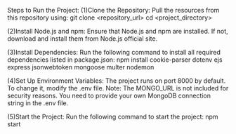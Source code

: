 Steps to Run the Project:
(1)Clone the Repository:
  Pull the resources from this repository using:
  git clone <repository_url>
  cd <project_directory>

(2)Install Node.js and npm:
Ensure that Node.js and npm are installed. If not, download and install them from Node.js official site.

(3)Install Dependencies:
Run the following command to install all required dependencies listed in package.json:
npm install
cookie-parser
dotenv
ejs
express
jsonwebtoken
mongoose
multer
nodemon

(4)Set Up Environment Variables:
The project runs on port 8000 by default.
To change it, modify the .env file.
Note: The MONGO_URL is not included for security reasons. You need to provide your own MongoDB connection string in the .env file.

(5)Start the Project:
Run the following command to start the project:
npm start
